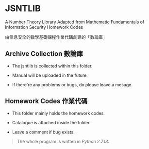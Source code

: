 # JSNTLIB


A Number Theory Library Adapted from Mathematic Fundamentals of Information Security Homework Codes

由信息安全的數學基礎課程作業代碼創建的「數論庫」



## Archive Collection 數論庫

* The jsntlib is collected within this folder.

* Manual will be uploaded in the future.

* If there're any problems or bugs, do please leave a mesage.



## Homework Codes 作業代碼

* This folder mainly holds the homework codes.

* Catalogue is attached inside the folder.

* Leave a comment if bug exists.




> The whole program is written in *Python 2.7.13*.